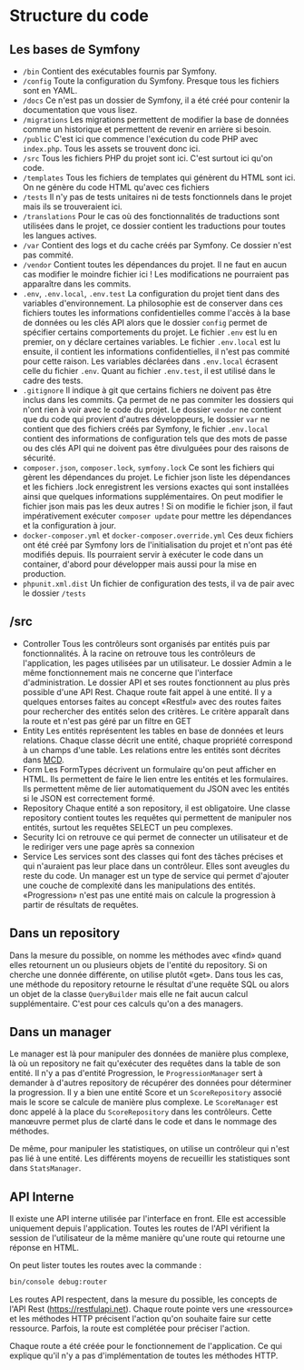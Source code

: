 # Structure du code
## Les bases de Symfony
- `/bin`
  Contient des exécutables fournis par Symfony.
- `/config`
  Toute la configuration du Symfony. Presque tous les fichiers sont en YAML.
- `/docs`
  Ce n'est pas un dossier de Symfony, il a été créé pour contenir la documentation que vous lisez.
- `/migrations`
  Les migrations permettent de modifier la base de données comme un historique et permettent de revenir en arrière si besoin.
- `/public`
  C'est ici que commence l'exécution du code PHP avec `index.php`. Tous les assets se trouvent donc ici.
- `/src`
  Tous les fichiers PHP du projet sont ici. C'est surtout ici qu'on code. 
- `/templates`
  Tous les fichiers de templates qui génèrent du HTML sont ici. On ne génère du code HTML qu'avec ces fichiers
- `/tests`
  Il n'y pas de tests unitaires ni de tests fonctionnels dans le projet mais ils se trouveraient ici.
- `/translations`
  Pour le cas où des fonctionnalités de traductions sont utilisées dans le projet, ce dossier contient les traductions pour toutes les langues actives. 
- `/var`
  Contient des logs et du cache créés par Symfony. Ce dossier n'est pas commité.
- `/vendor`
  Contient toutes les dépendances du projet. Il ne faut en aucun cas modifier le moindre fichier ici ! Les modifications ne pourraient pas apparaître dans les commits.
- `.env`, `.env.local`, `.env.test`
  La configuration du projet tient dans des variables d'environnement. La philosophie est de conserver dans ces fichiers toutes les informations confidentielles comme l'accès à la base de données ou les clés API alors que le dossier `config` permet de spécifier certains comportements du projet.
  Le fichier `.env` est lu en premier, on y déclare certaines variables. Le fichier `.env.local` est lu ensuite, il contient les informations confidentielles, il n'est pas commité pour cette raison. Les variables déclarées dans `.env.local` écrasent celle du fichier `.env`.
  Quant au fichier `.env.test`, il est utilisé dans le cadre des tests.
- `.gitignore`
  Il indique à git que certains fichiers ne doivent pas être inclus dans les commits. Ça permet de ne pas commiter les dossiers qui n'ont rien à voir avec le code du projet. Le dossier `vendor` ne contient que du code qui provient d'autres développeurs, le dossier `var` ne contient que des fichiers créés par Symfony, le fichier `.env.local` contient des informations de configuration tels que des mots de passe ou des clés API qui ne doivent pas être divulguées pour des raisons de sécurité.
- `composer.json`, `composer.lock`, `symfony.lock`
  Ce sont les fichiers qui gèrent les dépendances du projet. Le fichier json liste les dépendances et les fichiers .lock enregistrent les versions exactes qui sont installées ainsi que quelques informations supplémentaires. On peut modifier le fichier json mais pas les deux autres ! Si on modifie le fichier json, il faut impérativement exécuter `composer update` pour mettre les dépendances et la configuration à jour.
- `docker-composer.yml` et `docker-composer.override.yml`
  Ces deux fichiers ont été créé par Symfony lors de l'initialisation du projet et n'ont pas été modifiés depuis. Ils pourraient servir à exécuter le code dans un container, d'abord pour développer mais aussi pour la mise en production. 
- `phpunit.xml.dist`
  Un fichier de configuration des tests, il va de pair avec le dossier `/tests`


## /src
- Controller
  Tous les contrôleurs sont organisés par entités puis par fonctionnalités.
  À la racine on retrouve tous les contrôleurs de l'application, les pages utilisées par un utilisateur. Le dossier Admin a le même fonctionnement mais ne concerne que l'interface d'administration. Le dossier API et ses routes fonctionnent au plus près possible d'une API Rest. Chaque route fait appel à une entité. Il y a quelques entorses faites au concept «Restful» avec des routes faites pour rechercher des entités selon des critères. Le critère apparaît dans la route et n'est pas géré par un filtre en GET
- Entity
  Les entités représentent les tables en base de données et leurs relations. Chaque classe décrit une entité, chaque propriété correspond à un champs d'une table. Les relations entre les entités sont décrites dans [MCD](MCD.md).
- Form
  Les FormTypes décrivent un formulaire qu'on peut afficher en HTML. Ils permettent de faire le lien entre les entités et les formulaires. Ils permettent même de lier automatiquement du JSON avec les entités si le JSON est correctement formé.
- Repository
  Chaque entité a son repository, il est obligatoire. Une classe repository contient toutes les requêtes qui permettent de manipuler nos entités, surtout les requêtes SELECT un peu complexes.
- Security
  Ici on retrouve ce qui permet de connecter un utilisateur et de le rediriger vers une page après sa connexion
- Service
  Les services sont des classes qui font des tâches précises et qui n'auraient pas leur place dans un contrôleur. Elles sont aveugles du reste du code. Un manager est un type de service qui permet d'ajouter une couche de complexité dans les manipulations des entités. «Progression» n'est pas une entité mais on calcule la progression à partir de résultats de requêtes.

## Dans un repository
Dans la mesure du possible, on nomme les méthodes avec «find» quand elles retournent un ou plusieurs objets de l'entité du repository. Si on cherche une donnée différente, on utilise plutôt «get».
Dans tous les cas, une méthode du repository retourne le résultat d'une requête SQL ou alors un objet de la classe `QueryBuilder` mais elle ne fait aucun calcul supplémentaire. C'est pour ces calculs qu'on a des managers.

## Dans un manager
Le manager est là pour manipuler des données de manière plus complexe, là où un repository ne fait qu'exécuter des requêtes dans la table de son entité. Il n'y a pas d'entité Progression, le `ProgressionManager` sert à demander à d'autres repository de récupérer des données pour déterminer la progression. Il y a bien une entité Score et un `ScoreRepository` associé mais le score se calcule de manière plus complexe. Le `ScoreManager` est donc appelé à la place du `ScoreRepository` dans les contrôleurs. Cette manœuvre permet plus de clarté dans le code et dans le nommage des méthodes.

De même, pour manipuler les statistiques, on utilise un contrôleur qui n'est pas lié à une entité. Les différents moyens de recueillir les statistiques sont dans `StatsManager`.

## API Interne
Il existe une API interne utilisée par l'interface en front. Elle est accessible uniquement depuis l'application. Toutes les routes de l'API vérifient la session de l'utilisateur de la même manière qu'une route qui retourne une réponse en HTML.

On peut lister toutes les routes avec la commande :
```bash
bin/console debug:router
```

Les routes API respectent, dans la mesure du possible, les concepts de l'API Rest (https://restfulapi.net). Chaque route pointe vers une «ressource» et les méthodes HTTP précisent l'action qu'on souhaite faire sur cette ressource. Parfois, la route est complétée pour préciser l'action.

Chaque route a été créée pour le fonctionnement de l'application. Ce qui explique qu'il n'y a pas d'implémentation de toutes les méthodes HTTP.


